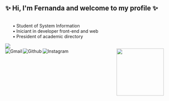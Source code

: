 ## ✨ Hi, I'm Fernanda and welcome to my profile ✨
<!--INFORMATIONS-->
<section >
<div ><ul>
  <br> • Student of System Information 
  <br> • Iniciant in developer front-end and web
  <br> • President of academic directory
</ul></div>
   
<!-- LANGUAGES-->
</section>
<div>
  <img href="">
<div>
<section>
   
  </section> 
 <!--GITHUB STATS-->  
<div> 
  <a href="https://github.com/effyus">
    <img heigth="180em" src="https://github-readme-stats.vercel.app/api?username=effyus&theme=onedark">
</div>
 <!--CONTACT-->  
<section>
   <div>
      <a href="fernandasouzadev@gmail.com">
      <img align="left" src="https://img.shields.io/badge/Gmail-D14836?style=for-the-badge&logo=gmail&logoColor=white" alt="Gmail"></a> 
  </div> 
    <div> 
     <a href="https://www.linkedin.com/in/fernanda-souza-silva-santos-888858214/">
     <img align="left"src="https://img.shields.io/badge/LinkedIn-0077B5?style=for-the-badge&logo=linkedin&logoColor=white" alt="Github"></a> 
  </div>
  <div>
     <a href="https://www.instagram.com/effyus/">
        <img align="left" src="https://img.shields.io/badge/Instagram-E4405F?style=for-the-badge&logo=instagram&logoColor=white" alt="Instagram"></a>   
  </div>
</section>
   
 <!--IMAGES-->
<div> 
  <img align="right" height="150" width="150"src="https://64.media.tumblr.com/2edbfa297c85856e71062efbc31dd054/tumblr_nvnwzhZa9W1ugoy51o1_500.gif"> 
</div>
   
  
